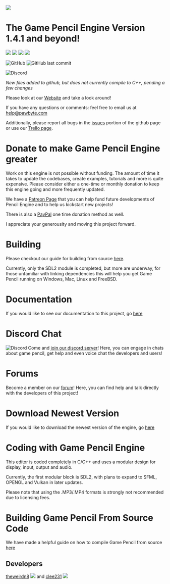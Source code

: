 ![](https://raw.githubusercontent.com/pawbyte/Game-Pencil-Engine/master/logo_black.png)

The Game Pencil Engine Version 1.4.1 and beyond!
================================================

![](https://raw.githubusercontent.com/pawbyte/Game-Pencil-Engine/master/screenshots/ss4.png)
![](https://raw.githubusercontent.com/pawbyte/Game-Pencil-Engine/master/screenshots/ss3.png)
![](https://raw.githubusercontent.com/pawbyte/Game-Pencil-Engine/master/screenshots/ss2.png)
![](https://raw.githubusercontent.com/pawbyte/Game-Pencil-Engine/master/screenshots/ss1.png)

![GitHub](https://img.shields.io/github/license/pawbyte/Game-Pencil-Engine?style=for-the-badge)
![GitHub last commit](https://img.shields.io/github/last-commit/pawbyte/Game-Pencil-Engine?style=for-the-badge)


![Discord](https://img.shields.io/discord/799620485947064321?logo=discord&style=for-the-badge)

*New files added to github, but does not currently compile to C++, pending a few changes*

Please look at our [Website](https://pawbyte.com/gamepencilengine/) and take a look around!

If you have any questions or comments: feel free to email us at <help@pawbyte.com>

Additionally, please report all bugs in the [issues](https://github.com/pawbyte/Game-Pencil-Engine/issues) portion of the github page or use our [Trello page](https://trello.com/b/QoLoJUwn/game-pencil-roadmap).


Donate to make Game Pencil Engine greater
=========================================
Work on this engine is not possible without funding. The amount of time it takes to update the codebases, create examples, tutorials and more is quite expensive. Please consider either a one-time or monthly donation to keep this engine going and more frequently updated. 

We have a [Patreon Page](https://www.patreon.com/pawbyte?ty=h) that you can help fund future developments of Pencil Engine and to help us kickstart new projects!

There is also a [PayPal](http://www.pawbyte.com/donate/) one time donation method as well. 

I appreciate your generousity and moving this project forward. 


Building
========

Please checkout our guide for building from source [here](https://pawbyte.com/building-game-pencil-from-source-code/).

Currently, only the SDL2 module is completed, but more are underway, for those unfamiliar with linking dependencies this will help you get Game Pencil running on Windows, Mac, Linux and FreeBSD.

Documentation
=============
If you would like to see our documentation to this project, go [here](http://docs.pawbyte.com/)

Discord Chat
======
![Discord](https://img.shields.io/discord/799620485947064321?logo=discord&style=for-the-badge)
Come and  [join our discord server](https://discord.gg/dCrCwrQutP)!  Here, you can engage in chats about game pencil, get help and even voice chat the developers and users!

Forums
======
Become a member on our [forum](http://community.pawbyte.com/)!  Here, you can find help and talk directly with the developers of this project!

Download Newest Version
=======================
If you would like to download the newest version of the engine, go [here](https://pawbyte.com/gamepencilengine/)


Coding with Game Pencil Engine
=======================

This editor is coded completely in C/C++ and uses a modular design for display, input, output and audio.

Currently, the first modular block is SDL2, with plans to expand to SFML, OPENGL and Vulkan in later updates.

Please note that using the .MP3/.MP4 formats is strongly not recommended due to licensing fees.


Building Game Pencil From Source Code
=====================================
We have made a helpful guide on how to compile Game Pencil from source [here](https://pawbyte.com/building-game-pencil-from-source-code/)

Developers
----------
[theweirdn8](https://github.com/theweirdn8)
![](https://avatars0.githubusercontent.com/u/3193947?v=4&s=100)
and
[clee231](https://github.com/clee231)
![](https://avatars0.githubusercontent.com/u/1387910?v=4&s=100)


